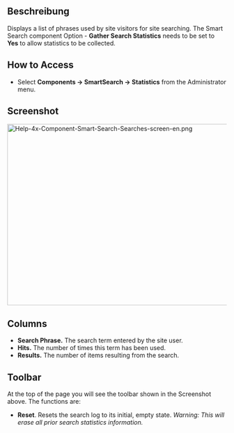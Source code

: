 <!-- Display title: Smart Search: Search Term Analysis -->

## Beschreibung

Displays a list of phrases used by site visitors for site searching. The
Smart Search component Option - **Gather Search Statistics** needs to be
set to **Yes** to allow statistics to be collected.

## How to Access

- Select **Components **→** SmartSearch **→** Statistics** from the
  Administrator menu.

## Screenshot

<img
src="https://docs.joomla.org/images/e/e7/Help-4x-Component-Smart-Search-Searches-screen-en.png"
decoding="async" data-file-width="800" data-file-height="416"
width="800" height="416"
alt="Help-4x-Component-Smart-Search-Searches-screen-en.png" />

## Columns

- **Search Phrase.** The search term entered by the site user.
- **Hits.** The number of times this term has been used.
- **Results.** The number of items resulting from the search.

## Toolbar

At the top of the page you will see the toolbar shown in the Screenshot
above. The functions are:

- **Reset**. Resets the search log to its initial, empty state.
  *Warning: This will erase all prior search statistics information.*
